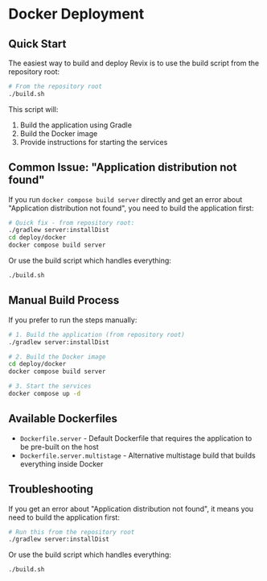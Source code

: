 # Docker Deployment

## Quick Start

The easiest way to build and deploy Revix is to use the build script from the repository root:

```bash
# From the repository root
./build.sh
```

This script will:
1. Build the application using Gradle
2. Build the Docker image 
3. Provide instructions for starting the services

## Common Issue: "Application distribution not found"

If you run `docker compose build server` directly and get an error about "Application distribution not found", you need to build the application first:

```bash
# Quick fix - from repository root:
./gradlew server:installDist
cd deploy/docker
docker compose build server
```

Or use the build script which handles everything:
```bash
./build.sh
```

## Manual Build Process

If you prefer to run the steps manually:

```bash
# 1. Build the application (from repository root)
./gradlew server:installDist

# 2. Build the Docker image
cd deploy/docker
docker compose build server

# 3. Start the services
docker compose up -d
```

## Available Dockerfiles

- `Dockerfile.server` - Default Dockerfile that requires the application to be pre-built on the host
- `Dockerfile.server.multistage` - Alternative multistage build that builds everything inside Docker

## Troubleshooting

If you get an error about "Application distribution not found", it means you need to build the application first:

```bash
# Run this from the repository root
./gradlew server:installDist
```

Or use the build script which handles everything:

```bash
./build.sh
```